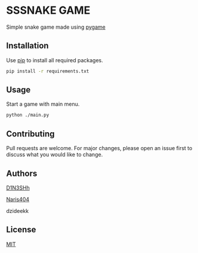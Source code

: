 # SSSNAKE GAME

Simple snake game made using [pygame](https://github.com/pygame/pygame)

## Installation

Use [pip](https://pip.pypa.io/en/stable/) to install all required packages.

```bash
pip install -r requirements.txt 
```

## Usage

Start a game with main menu.

```bash
python ./main.py
```

## Contributing
Pull requests are welcome. For major changes, please open an issue first to discuss what you would like to change.

## Authors
[D1N3SHh](https://github.com/D1N3SHh)

[Naris404](https://github.com/Naris404)

dzideekk

## License
[MIT](https://github.com/D1N3SHh/snake_game/blob/master/LICENSE)
